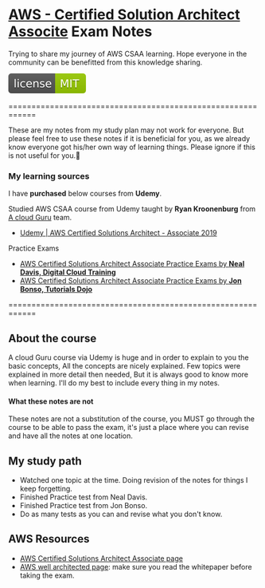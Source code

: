 # [AWS - Certified Solution Architect Associte](https://aws.amazon.com/training/path-architecting/) Exam Notes
Trying to share my journey of AWS CSAA learning. Hope everyone in the community can be benefitted from this knowledge sharing.

![License](https://github.com/amirsh-jain/AWS-CSAA-Study-Notes/blob/master/AWS-CSAA-Study-Notes.svg)

============================================================

These are my notes from my study plan may not work for everyone. But please feel free to use these notes if it is beneficial for you, as we already know everyone got his/her own way of learning things. Please ignore if this is not useful for you.🙏

### My learning sources
  I have **purchased** below courses from **Udemy**.

Studied AWS CSAA course from Udemy taught by **Ryan Kroonenburg** from [A cloud Guru](https://acloud.guru/) team.
* [Udemy | AWS Certified Solutions Architect - Associate 2019](https://www.udemy.com/aws-certified-solutions-architect-associate/)

Practice Exams
* [AWS Certified Solutions Architect Associate Practice Exams by **Neal Davis, Digital Cloud Training**](https://www.udemy.com/course/aws-certified-solutions-architect-associate-practice-tests-k/)
* [AWS Certified Solutions Architect Associate Practice Exams by **Jon Bonso, Tutorials Dojo**](https://www.udemy.com/aws-certified-solutions-architect-associate-amazon-practice-exams/)


============================================================

## About the course
   A cloud Guru course via Udemy is huge and in order to explain to you the basic concepts, All the concepts are nicely explained. Few topics were explained in more detail then needed, But it is always good to know more when learning. I'll do my best to include every thing in my notes.
   
   #### What these notes are not
   These notes are not a substitution of the course, you MUST go through the course to be able to pass the exam, it's just a place where you can revise and have all the notes at one location.

## My study path

* Watched one topic at the time. Doing revision of the notes for things I keep forgetting.
* Finished Practice test from Neal Davis.
* Finished Practice test from Jon Bonso.
* Do as many tests as you can and revise what you don't know.

## AWS Resources

* [AWS Certified Solutions Architect Associate page](https://aws.amazon.com/certification/certified-solutions-architect-associate/)
* [AWS well architected page](https://aws.amazon.com/architecture/well-architected/): make sure you read the whitepaper before taking the exam.

